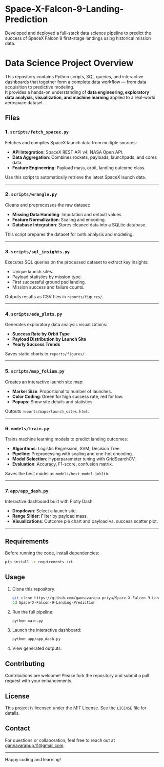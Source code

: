 # Space-X-Falcon-9-Landing-Prediction

Developed and deployed a full-stack data science pipeline to predict the success of SpaceX Falcon 9 first-stage landings using historical mission data.

# Data Science Project Overview

This repository contains Python scripts, SQL queries, and interactive dashboards that together form a complete data workflow — from data acquisition to predictive modeling.  
It provides a hands-on understanding of **data engineering, exploratory data analysis, visualization, and machine learning** applied to a real-world aerospace dataset.

## Files

### 1. `scripts/fetch_spacex.py`
Fetches and compiles SpaceX launch data from multiple sources:
- **API Integration**: SpaceX REST API v4, NASA Open API.
- **Data Aggregation**: Combines rockets, payloads, launchpads, and cores data.
- **Feature Engineering**: Payload mass, orbit, landing outcome class.

Use this script to automatically retrieve the latest SpaceX launch data.

---

### 2. `scripts/wrangle.py`
Cleans and preprocesses the raw dataset:
- **Missing Data Handling**: Imputation and default values.
- **Feature Normalization**: Scaling and encoding.
- **Database Integration**: Stores cleaned data into a SQLite database.

This script prepares the dataset for both analysis and modeling.

---

### 3. `scripts/sql_insights.py`
Executes SQL queries on the processed dataset to extract key insights:
- Unique launch sites.
- Payload statistics by mission type.
- First successful ground pad landing.
- Mission success and failure counts.

Outputs results as CSV files in `reports/figures/`.

---

### 4. `scripts/eda_plots.py`
Generates exploratory data analysis visualizations:
- **Success Rate by Orbit Type**
- **Payload Distribution by Launch Site**
- **Yearly Success Trends**

Saves static charts to `reports/figures/`.

---

### 5. `scripts/map_folium.py`
Creates an interactive launch site map:
- **Marker Size**: Proportional to number of launches.
- **Color Coding**: Green for high success rate, red for low.
- **Popups**: Show site details and statistics.

Outputs `reports/maps/launch_sites.html`.

---

### 6. `models/train.py`
Trains machine learning models to predict landing outcomes:
- **Algorithms**: Logistic Regression, SVM, Decision Tree.
- **Pipeline**: Preprocessing with scaling and one-hot encoding.
- **Model Selection**: Hyperparameter tuning with GridSearchCV.
- **Evaluation**: Accuracy, F1-score, confusion matrix.

Saves the best model as `models/best_model.joblib`.

---

### 7. `app/app_dash.py`
Interactive dashboard built with Plotly Dash:
- **Dropdown**: Select a launch site.
- **Range Slider**: Filter by payload mass.
- **Visualizations**: Outcome pie chart and payload vs. success scatter plot.

---

## Requirements
Before running the code, install dependencies:
```bash
pip install -r requirements.txt
```

## Usage
1. Clone this repository:
   ```bash
   git clone https://github.com/gannavarapu-priya/Space-X-Falcon-9-Landing-Prediction.git
   cd Space-X-Falcon-9-Landing-Prediction
   ```
2. Run the full pipeline:
   ```bash
   python main.py
   ```
3. Launch the interactive dashboard:
   ```bash
   python app/app_dash.py
   ```
4. View generated outputs.

## Contributing
Contributions are welcome! Please fork the repository and submit a pull request with your enhancements.

## License
This project is licensed under the MIT License. See the `LICENSE` file for details.

## Contact
For questions or collaboration, feel free to reach out at gannavarapup.11@gmail.com.

---

Happy coding and learning!
